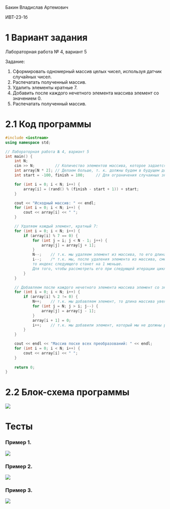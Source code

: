 Бакин Владислав Артемович

ИВТ-23-1б

# 1 Вариант задания

Лабораторная работа № 4, вариант 5

Задание:
1. Сформировать одномерный массив целых чисел, используя датчик случайных чисел.
2. Распечатать полученный массив.
3. Удалить элементы кратные 7.
4. Добавить после каждого нечетного элемента массива элемент со значением 0.
5. Распечатать полученный массив.

# 2.1 Код программы

```cpp
#include <iostream>
using namespace std;

// Лабораторная работа № 4, вариант 5
int main() {
    int N;
    cin >> N;         // Количество элементов массива, которое задается пользователем.
    int array[N * 2]; // Делаем больше, т. к. должны будем в будущем добавлять элементы, в случае нахождения нечетных.
    int start = -100, finish = 100;     // Для ограничения случаиных значений элементов массива от -100 до 100.

    for (int i = 0; i < N; i++) {
        array[i] = (rand() % (finish - start + 1)) + start;
    }

    cout << "Исходный массив: " << endl;
    for (int i = 0; i < N; i++) {
        cout << array[i] << " ";
    }

    // Удаляем каждый элемент, кратный 7:
    for (int i = 0; i < N; i++) {
        if (array[i] % 7 == 0) {
            for (int j = i; j < N - 1; j++) {
                array[j] = array[j + 1];
            }
            N--;    // т.к. мы удаляем элемент из массива, то его длина становится на 1 меньше.
            i--;    /* т.к. мы, после удаления элемента из массива, смещаем остальные элементы, 
            то индекс следующего станет на 1 меньше. 
            Для того, чтобы рассмотреть его при следующей итерации цикла, мы должны уменьшить i на 1. */
        }
    }

    // Добавляем после каждого нечетного элемента массива элемент со значением 0:
    for (int i = 0; i < N; i++) {
        if (array[i] % 2 != 0) {
            N++;    // т.к. мы добавляем элемент, то длина массива увеличивается на 1.
            for (int j = N; j > i; j--) {
                array[j] = array[j - 1]; 
            }
            array[i + 1] = 0;
            i++;    // т.к. мы добавили элемент, который мы не должны рассматривать при следующей итерации цикла, то увеличиваем i на 1
        }
    }

    cout << endl << "Массив посхе всех преобразований: " << endl;
    for (int i = 0; i < N; i++) {
        cout << array[i] << " ";
    }
    
    return 0;
}
```

# 2.2 Блок-схема программы

<image src="4_5.png">

# Тесты

### Пример 1.

<image src="test_1.png">

### Пример 2.

<image src="test_2.png">

### Пример 3.

<image src="test_3.png">

